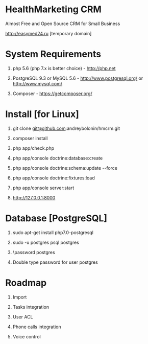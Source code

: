 HealthMarketing CRM
=======

Almost Free and Open Source CRM for Small Business

http://easymed24.ru [temporary domain]

# System Requirements

1) php 5.6 (php 7.x is better choice) - http://php.net

2) PostgreSQL 9.3 or MySQL 5.6 - http://www.postgresql.org/ or http://www.mysql.com/

3) Composer - https://getcomposer.org/

# Install [for Linux]

1) git clone git@github.com:andreybolonin/hmcrm.git

2) composer install

3) php app/check.php

4) php app/console doctrine:database:create

5) php app/console doctrine:schema:update --force

6) php app/console doctrine:fixtures:load

7) php app/console server:start

8) http://127.0.0.1:8000

# Database [PostgreSQL]

1) sudo apt-get install php7.0-postgresql

2) sudo -u postgres psql postgres

3) \password postgres

4) Double type password for user postgres

# Roadmap

1) Import

2) Tasks integration

3) User ACL

4) Phone calls integration

5) Voice control